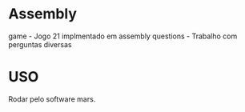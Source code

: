 # Assembly

game - Jogo 21 implmentado em assembly
questions - Trabalho com perguntas diversas


# USO

Rodar pelo software mars.
